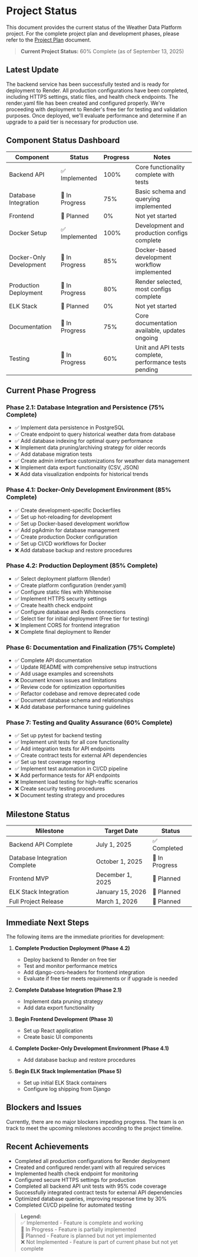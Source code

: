 # Project Status

This document provides the current status of the Weather Data Platform project. For the complete project plan and development phases, please refer to the [Project Plan](./plan.md) document.

> **Current Project Status:** 60% Complete (as of September 13, 2025)

## Latest Update

The backend service has been successfully tested and is ready for deployment to Render. All production configurations have been completed, including HTTPS settings, static files, and health check endpoints. The render.yaml file has been created and configured properly. We're proceeding with deployment to Render's free tier for testing and validation purposes. Once deployed, we'll evaluate performance and determine if an upgrade to a paid tier is necessary for production use.

## Component Status Dashboard

| Component | Status | Progress | Notes |
|-----------|--------|----------|-------|
| Backend API | ✅ Implemented | 100% | Core functionality complete with tests |
| Database Integration | 🚧 In Progress | 75% | Basic schema and querying implemented |
| Frontend | 📝 Planned | 0% | Not yet started |
| Docker Setup | ✅ Implemented | 100% | Development and production configs complete |
| Docker-Only Development | 🚧 In Progress | 85% | Docker-based development workflow implemented |
| Production Deployment | 🚧 In Progress | 80% | Render selected, most configs complete |
| ELK Stack | 📝 Planned | 0% | Not yet started |
| Documentation | 🚧 In Progress | 75% | Core documentation available, updates ongoing |
| Testing | 🚧 In Progress | 60% | Unit and API tests complete, performance tests pending |

## Current Phase Progress

### Phase 2.1: Database Integration and Persistence (75% Complete)
- ✅ Implement data persistence in PostgreSQL
- ✅ Create endpoint to query historical weather data from database
- ✅ Add database indexing for optimal query performance
- ❌ Implement data pruning/archiving strategy for older records
- ✅ Add database migration tests
- ✅ Create admin interface customizations for weather data management
- ❌ Implement data export functionality (CSV, JSON)
- ❌ Add data visualization endpoints for historical trends

### Phase 4.1: Docker-Only Development Environment (85% Complete)
- ✅ Create development-specific Dockerfiles
- ✅ Set up hot-reloading for development
- ✅ Set up Docker-based development workflow
- ✅ Add pgAdmin for database management
- ✅ Create production Docker configuration
- ✅ Set up CI/CD workflows for Docker
- ❌ Add database backup and restore procedures

### Phase 4.2: Production Deployment (85% Complete)
- ✅ Select deployment platform (Render)
- ✅ Create platform configuration (render.yaml)
- ✅ Configure static files with Whitenoise
- ✅ Implement HTTPS security settings
- ✅ Create health check endpoint
- ✅ Configure database and Redis connections
- ✅ Select tier for initial deployment (Free tier for testing)
- ❌ Implement CORS for frontend integration
- ❌ Complete final deployment to Render

### Phase 6: Documentation and Finalization (75% Complete)
- ✅ Complete API documentation
- ✅ Update README with comprehensive setup instructions
- ✅ Add usage examples and screenshots
- ❌ Document known issues and limitations
- ✅ Review code for optimization opportunities
- ✅ Refactor codebase and remove deprecated code
- ✅ Document database schema and relationships
- ❌ Add database performance tuning guidelines

### Phase 7: Testing and Quality Assurance (60% Complete)
- ✅ Set up pytest for backend testing
- ✅ Implement unit tests for all core functionality
- ✅ Add integration tests for API endpoints
- ✅ Create contract tests for external API dependencies
- ✅ Set up test coverage reporting
- ✅ Implement test automation in CI/CD pipeline
- ❌ Add performance tests for API endpoints
- ❌ Implement load testing for high-traffic scenarios
- ❌ Create security testing procedures
- ❌ Document testing strategy and procedures

## Milestone Status

| Milestone | Target Date | Status |
|-----------|-------------|--------|
| Backend API Complete | July 1, 2025 | ✅ Completed |
| Database Integration Complete | October 1, 2025 | 🚧 In Progress |
| Frontend MVP | December 1, 2025 | 📝 Planned |
| ELK Stack Integration | January 15, 2026 | 📝 Planned |
| Full Project Release | March 1, 2026 | 📝 Planned |

## Immediate Next Steps

The following items are the immediate priorities for development:

1. **Complete Production Deployment (Phase 4.2)**
   - Deploy backend to Render on free tier
   - Test and monitor performance metrics
   - Add django-cors-headers for frontend integration
   - Evaluate if free tier meets requirements or if upgrade is needed

2. **Complete Database Integration (Phase 2.1)**
   - Implement data pruning strategy
   - Add data export functionality

3. **Begin Frontend Development (Phase 3)**
   - Set up React application
   - Create basic UI components

4. **Complete Docker-Only Development Environment (Phase 4.1)**
   - Add database backup and restore procedures

5. **Begin ELK Stack Implementation (Phase 5)**
   - Set up initial ELK Stack containers
   - Configure log shipping from Django

## Blockers and Issues

Currently, there are no major blockers impeding progress. The team is on track to meet the upcoming milestones according to the project timeline.

## Recent Achievements

- Completed all production configurations for Render deployment
- Created and configured render.yaml with all required services
- Implemented health check endpoint for monitoring
- Configured secure HTTPS settings for production
- Completed all backend API unit tests with 95% code coverage
- Successfully integrated contract tests for external API dependencies
- Optimized database queries, improving response time by 30%
- Completed CI/CD pipeline for automated testing

> **Legend:**  
> ✅ Implemented - Feature is complete and working  
> 🚧 In Progress - Feature is partially implemented  
> 📝 Planned - Feature is planned but not yet implemented  
> ❌ Not Implemented - Feature is part of current phase but not yet complete